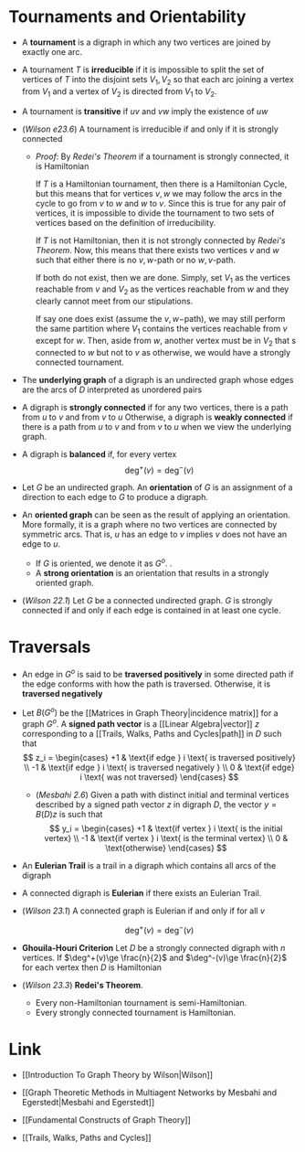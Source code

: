 # Tournaments and Orientability
* A **tournament** is a digraph in which any two vertices are joined by exactly one arc.
* A tournament $T$ is **irreducible** if it is impossible to split the set of vertices of $T$ into the disjoint sets $V_1,V_2$ so that each arc joining a vertex from $V_1$ and a vertex of $V_2$ is directed from $V_1$ to $V_2$.
* A tournament is **transitive** if $uv$ and $vw$ imply the existence of $uw$

* (*Wilson e23.6*) A tournament is irreducible if and only if it is strongly connected
	* *Proof*: By *Redei's Theorem* if a tournament is strongly connected, it is Hamiltonian
	  
	  If $T$ is a Hamiltonian tournament, then there is a Hamiltonian Cycle, but this means that for vertices $v, w$ we may follow the arcs in the cycle to go from $v$ to $w$ and $w$ to $v$. Since this is true for any pair of vertices, it is impossible to divide the tournament to two sets of vertices based on the definition of irreducibility.
	  
	  If $T$ is not Hamiltonian, then it is not strongly connected by *Redei's Theorem*. Now, this means that there exists two vertices $v$ and $w$ such that either there is no $v,w$-path or no $w,v$-path.
	  
	  If both do not exist, then we are done. Simply, set $V_1$ as the vertices reachable from $v$ and  $V_2$ as the vertices reachable from $w$ and they clearly cannot meet from our stipulations.
	  
	  If say one does exist (assume the $v,w-$path), we may still perform the same partition where $V_1$ contains the vertices reachable from $v$ except for $w$. Then, aside from $w$, another vertex must be in $V_2$ that s connected to $w$ but not to $v$ as otherwise, we would have a strongly connected tournament.

* The **underlying graph** of a digraph is an undirected graph whose edges are the arcs of $D$ interpreted as unordered pairs

* A digraph is **strongly connected** if for any two vertices, there is a path from $u$ to $v$ and from $v$ to $u$ Otherwise, a digraph is **weakly connected** if there is a path from $u$ to $v$ and from $v$ to $u$ when we view the underlying graph.
* A digraph is **balanced** if, for every vertex
  $$
  \deg^+(v) = \deg^- (v)
  $$

* Let $G$ be an undirected graph. An **orientation** of $G$ is an assignment of a direction to each edge to $G$ to produce a digraph.
* An **oriented graph** can be seen as the result of applying an orientation. More formally, it is a graph where no two vertices are connected by symmetric arcs. That is, $u$ has an edge to $v$ implies $v$ does not have an edge to $u$.
	* If $G$ is oriented, we denote it as $G^o$. .
	* A **strong orientation** is an orientation that results in a strongly oriented graph.

* (*Wilson 22.1*) Let $G$ be a connected undirected graph. $G$ is strongly connected if and only if each edge is contained in at least one cycle.

# Traversals 
* An edge in $G^o$ is said to be **traversed positively** in some directed path if the edge conforms with how the path is traversed. Otherwise, it is **traversed negatively**
* Let $B(G^o)$ be the [[Matrices in Graph Theory|incidence matrix]] for a graph $G^o$. A **signed path vector** is a [[Linear Algebra|vector]] $z$ corresponding to a [[Trails, Walks, Paths and Cycles|path]] in $D$ such that 
  $$
  z_i = \begin{cases}
  +1 & \text{if edge } i \text{ is traversed positively} \\
  -1 & \text{if edge } i \text{ is traversed negatively } \\ 
  0 & \text{if edge} i \text{ was not traversed}
  \end{cases} 
  $$

	* (*Mesbahi 2.6*) Given a path with distinct initial and terminal vertices described by a signed path vector $z$ in digraph $D$, the vector $y=B(D) z$  is such that 
	    $$
	    y_i = \begin{cases}
	    +1 & \text{if vertex } i \text{ is the initial vertex} \\
	    -1 & \text{if vertex } i \text{ is the terminal vertex} \\ 
	    0 & \text{otherwise}
	    \end{cases} 
	    $$



* An **Eulerian Trail** is a trail in a digraph which contains all arcs of the digraph 
* A connected digraph is **Eulerian** if there exists an Eulerian Trail.

* (*Wilson 23.1*) A connected graph is Eulerian if and only if for all $v$
  
  $$
  \deg^+(v) = \deg^{-}(v)
  $$
 
* **Ghouila-Houri Criterion** Let $D$ be a strongly connected digraph with $n$ vertices. If $\deg^+(v)\ge \frac{n}{2}$ and $\deg^-(v)\ge \frac{n}{2}$ for each vertex then $D$ is Hamiltonian

* (*Wilson 23.3*) **Redei's Theorem**. 
	* Every non-Hamiltonian tournament is semi-Hamiltonian.
	* Every strongly connected tournament is Hamiltonian.


# Link
* [[Introduction To Graph Theory by Wilson|Wilson]]
* [[Graph Theoretic Methods in Multiagent Networks by Mesbahi and Egerstedt|Mesbahi and Egerstedt]]

* [[Fundamental Constructs of Graph Theory]]
* [[Trails, Walks, Paths and Cycles]] 
